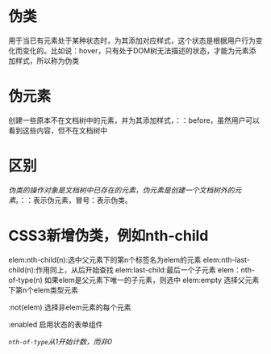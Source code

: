 # 伪类
用于当已有元素处于某种状态时，为其添加对应样式，这个状态是根据用户行为变化而变化的。比如说：hover，只有处于DOM树无法描述的状态，才能为元素添加样式，所以称为伪类
# 伪元素
创建一些原本不在文档树中的元素，并为其添加样式，：：before，虽然用户可以看到这些内容，但不在文档树中
# 区别
*伪类的操作对象是文档树中已存在的元素，伪元素是创建一个文档树外的元素*。：：表示伪元素，冒号：表示伪类。
# CSS3新增伪类，例如nth-child
elem:nth-child(n):选中父元素下的第n个标签名为elem的元素
elem:nth-last-child(n):作用同上，从后开始查找
elem:last-child:最后一个子元素
elem：nth-of-type(n) 如果elem是父元素下唯一的子元素，则选中
elem:empty 选择父元素下第n个elem类型元素

:not(elem) 选择非elem元素的每个元素

:enabled 启用状态的表单组件

*`nth-of-type`从1开始计数，而非0*
